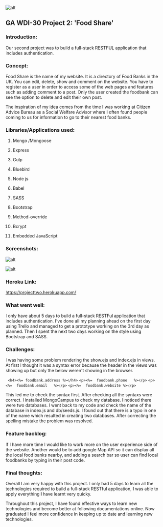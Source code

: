 

![alt](https://i.imgur.com/moGchyH.png)

## GA WDI-30 Project 2: 'Food Share'

### Introduction: 

Our second project was to build a full-stack RESTFUL application that includes authentication. 

### Concept:

Food Share is the name of my website. It is a directory of Food Banks in the UK. You can edit, delete, show and comment on the website. You have to register as a user in order to access some of the web pages and features such as adding comment to a post. Only the user created the foodbank can see the option to delete and edit their own post.

The inspiration of my idea comes from the time I was working at Citizen Advice Bureau as a Social Welfare Advisor where I often found people coming to us for information to go to their nearest food banks.

###  Libraries/Applications used:

1) Mongo /Mongoose

2) Express 

3) Gulp

4) Bluebird 

5) Node js

6) Babel

7) SASS 

8) Bootstrap

9) Method-override

10) Bcrypt

11) Embedded JavaScript

### Screenshots:

![alt](https://i.imgur.com/Nivs3Vm.png)


![alt](https://i.imgur.com/tGqdB5d.png)

### Heroku Link:

https://projecttwo.herokuapp.com/

### What went well:

I only have about 5 days to build a full-stack RESTFul application that includes authentication. I've done all my planning ahead on the first day using Trello and managed to get a prototype working on the 3rd day as planned. Then I spent the next two days working on the style using Bootstrap and SASS.  

### Challenges:

I was having some problem rendering the show.ejs and index.ejs in views. At first I thought it was a syntax error because the header in the views was showing up but only the below weren't showing in the browser. 

` <h4><%= foodbank.address %></h4>`
`<p><%=  foodbank.phone   %></p>`
`<p><%=  foodbank.email   %></p>`
`<p><%=  foodbank.website %></p>` 

This led me to check the syntax first. After checking all the syntaxs were correct. I installed MongoCampus to check my database. I noticed there were two databases. I went back to my code and check the name of the database  in index.js and db/seeds.js. I found out that there is a typo in one of the name which resulted in creating two databases. After correcting the spelling mistake the problem was resolved. 

### Feature backlog:
If I have more time I would like to work more on the user experience side of the website. Another would be to add google Map API so it can display all the local food banks nearby, and adding a search bar so user can find local foodbanks by typing in their post code. 

### Final thoughts:

Overall I am very happy with this project. I only had 5 days to learn all the technologies required to build a full-stack RESTful application, I was able to apply everything I have learnt very quicky. 

 Throughout this project, I have found effective ways to learn new technologies and become better at following documentations online. Now graduated I feel more confidence in keeping up to date and learning new technologies.




